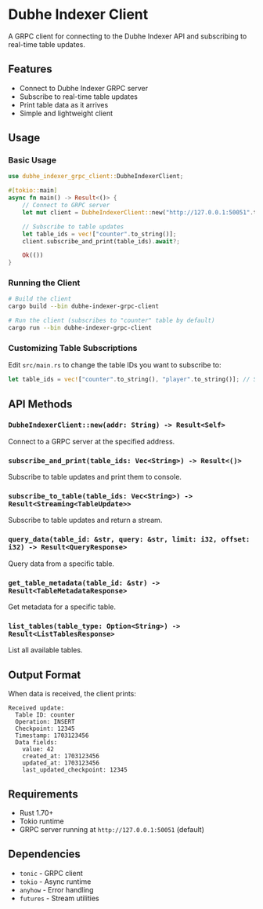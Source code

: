 # Dubhe Indexer Client

A GRPC client for connecting to the Dubhe Indexer API and subscribing to real-time table updates.

## Features

- Connect to Dubhe Indexer GRPC server
- Subscribe to real-time table updates
- Print table data as it arrives
- Simple and lightweight client

## Usage

### Basic Usage

```rust
use dubhe_indexer_grpc_client::DubheIndexerClient;

#[tokio::main]
async fn main() -> Result<()> {
    // Connect to GRPC server
    let mut client = DubheIndexerClient::new("http://127.0.0.1:50051".to_string()).await?;

    // Subscribe to table updates
    let table_ids = vec!["counter".to_string()];
    client.subscribe_and_print(table_ids).await?;

    Ok(())
}
```

### Running the Client

```bash
# Build the client
cargo build --bin dubhe-indexer-grpc-client

# Run the client (subscribes to "counter" table by default)
cargo run --bin dubhe-indexer-grpc-client
```

### Customizing Table Subscriptions

Edit `src/main.rs` to change the table IDs you want to subscribe to:

```rust
let table_ids = vec!["counter".to_string(), "player".to_string()]; // Subscribe to multiple tables
```

## API Methods

### `DubheIndexerClient::new(addr: String) -> Result<Self>`

Connect to a GRPC server at the specified address.

### `subscribe_and_print(table_ids: Vec<String>) -> Result<()>`

Subscribe to table updates and print them to console.

### `subscribe_to_table(table_ids: Vec<String>) -> Result<Streaming<TableUpdate>>`

Subscribe to table updates and return a stream.

### `query_data(table_id: &str, query: &str, limit: i32, offset: i32) -> Result<QueryResponse>`

Query data from a specific table.

### `get_table_metadata(table_id: &str) -> Result<TableMetadataResponse>`

Get metadata for a specific table.

### `list_tables(table_type: Option<String>) -> Result<ListTablesResponse>`

List all available tables.

## Output Format

When data is received, the client prints:

```
Received update:
  Table ID: counter
  Operation: INSERT
  Checkpoint: 12345
  Timestamp: 1703123456
  Data fields:
    value: 42
    created_at: 1703123456
    updated_at: 1703123456
    last_updated_checkpoint: 12345
```

## Requirements

- Rust 1.70+
- Tokio runtime
- GRPC server running at `http://127.0.0.1:50051` (default)

## Dependencies

- `tonic` - GRPC client
- `tokio` - Async runtime
- `anyhow` - Error handling
- `futures` - Stream utilities
